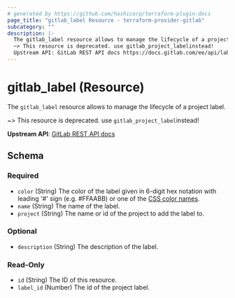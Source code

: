 ```yaml
---
# generated by https://github.com/hashicorp/terraform-plugin-docs
page_title: "gitlab_label Resource - terraform-provider-gitlab"
subcategory: ""
description: |-
  The gitlab_label resource allows to manage the lifecycle of a project label.
  ~> This resource is deprecated. use gitlab_project_labelinstead!
  Upstream API: GitLab REST API docs https://docs.gitlab.com/ee/api/labels.html#project-labels
---
```


# gitlab_label (Resource)

The `gitlab_label` resource allows to manage the lifecycle of a project label.

~> This resource is deprecated. use `gitlab_project_label`instead!

**Upstream API**: [GitLab REST API docs](https://docs.gitlab.com/ee/api/labels.html#project-labels)



<!-- schema generated by tfplugindocs -->
## Schema

### Required

- `color` (String) The color of the label given in 6-digit hex notation with leading '#' sign (e.g. #FFAABB) or one of the [CSS color names](https://developer.mozilla.org/en-US/docs/Web/CSS/color_value#Color_keywords).
- `name` (String) The name of the label.
- `project` (String) The name or id of the project to add the label to.

### Optional

- `description` (String) The description of the label.

### Read-Only

- `id` (String) The ID of this resource.
- `label_id` (Number) The id of the project label.


